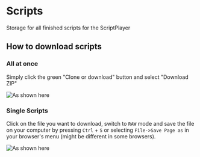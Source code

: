 # Scripts
Storage for all finished scripts for the ScriptPlayer

## How to download scripts

### All at once

Simply click the green "Clone or download" button and select "Download ZIP"

![As shown here](https://raw.githubusercontent.com/FredTungsten/ScriptPlayer/master/Assets/DownloadAll.jpg)

### Single Scripts

Click on the file you want to download, switch to `RAW` mode and save the file on your computer by pressing ``Ctrl`` + ``S`` or selecting ``File->Save Page as`` in your browser's menu (might be different in some browsers).

![As shown here](https://raw.githubusercontent.com/FredTungsten/ScriptPlayer/master/Assets/SelectRaw.jpg)

